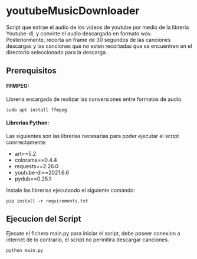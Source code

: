 # youtubeMusicDownloader
Script que extrae el audio de los videos de youtube por medio de la libreria Youtube-dl,
y convirte el audio descargado en formato wav.
Posteriormente, recorta un frame de 30 segundos de las canciones descargas y las canciones que no esten recortadas que se encuentren
en el directorio seleccionado para la descarga.

## Prerequisitos
#### FFMPEG:
Libreria encargada de realizar las conversiones entre formatos de audio.
```
sudo apt install ffmpeg
```

#### Librerias Python:
Las siguientes son las librerias necesarias para poder ejecutar el script conrrectamente:

* art==5.2
* colorama==0.4.4
* requests==2.26.0
* youtube-dl==2021.6.6
* pydub==0.25.1

Instale las librerias ejecutando el siguiente comando:
```
pip install -r requirements.txt
```
## Ejecucion del Script
Ejecute el fichero main.py para iniciar el script, debe poseer conexion a internet de lo contrario, 
el script no permitira descargar canciones.
```                                                                                                              
python main.py                                                                                                          
```  
